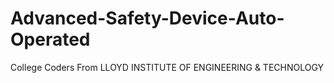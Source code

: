# Advanced-Safety-Device-Auto-Operated
College Coders From LLOYD INSTITUTE OF ENGINEERING &amp; TECHNOLOGY
